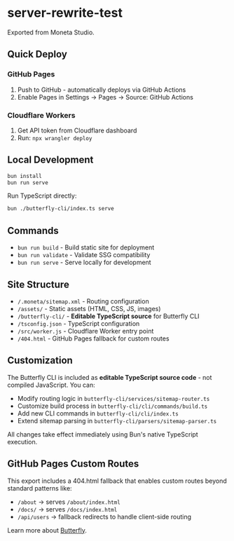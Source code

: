 # server-rewrite-test

Exported from Moneta Studio.

## Quick Deploy

### GitHub Pages
1. Push to GitHub - automatically deploys via GitHub Actions
2. Enable Pages in Settings → Pages → Source: GitHub Actions

### Cloudflare Workers  
1. Get API token from Cloudflare dashboard
2. Run: `npx wrangler deploy`

## Local Development
```bash
bun install
bun run serve
```

Run TypeScript directly:
```bash
bun ./butterfly-cli/index.ts serve
```

## Commands

- `bun run build` - Build static site for deployment
- `bun run validate` - Validate SSG compatibility  
- `bun run serve` - Serve locally for development

## Site Structure

- `/.moneta/sitemap.xml` - Routing configuration  
- `/assets/` - Static assets (HTML, CSS, JS, images)
- `/butterfly-cli/` - **Editable TypeScript source** for Butterfly CLI
- `/tsconfig.json` - TypeScript configuration
- `/src/worker.js` - Cloudflare Worker entry point
- `/404.html` - GitHub Pages fallback for custom routes

## Customization

The Butterfly CLI is included as **editable TypeScript source code** - not compiled JavaScript. You can:

- Modify routing logic in `butterfly-cli/services/sitemap-router.ts`
- Customize build process in `butterfly-cli/cli/commands/build.ts`
- Add new CLI commands in `butterfly-cli/cli/index.ts`
- Extend sitemap parsing in `butterfly-cli/parsers/sitemap-parser.ts`

All changes take effect immediately using Bun's native TypeScript execution.

## GitHub Pages Custom Routes

This export includes a 404.html fallback that enables custom routes beyond standard patterns like:
- `/about` → serves `/about/index.html`
- `/docs/` → serves `/docs/index.html`
- `/api/users` → fallback redirects to handle client-side routing

Learn more about [Butterfly](https://github.com/moneta-studio/moneta/tree/main/packages/butterfly).
